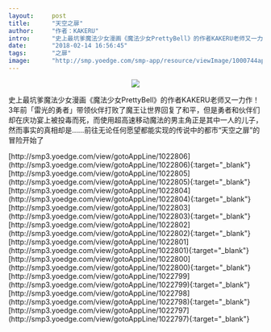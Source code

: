 ```yaml
---
layout:     post
title:      "天空之扉"
author:     "作者：KAKERU"
intro:      "史上最坑爹魔法少女漫画《魔法少女PrettyBell》的作者KAKERU老师又一力作！3年前「雷光的勇者」带领伙伴打败了魔王让世界回复了和平，但是勇者和伙伴们却在庆功宴上被投毒而死，而使用超高速移动魔法的男主角正是其中一人的儿子，然而事实的真相却是……前往无论任何愿望都能实现的传说中的都市“天空之扉”的冒险开始了"
date:       "2018-02-14 16:56:45"
tags:       "之扉"
image:      "http://smp.yoedge.com/smp-app/resource/viewImage/1000744appline.png"
---
```

<div style="text-align: center">
<p><img src="http://smp.yoedge.com/smp-app/resource/viewImage/1000744appline.png"/></p>
</div>
<p class="post-meta">
<span>史上最坑爹魔法少女漫画《魔法少女PrettyBell》的作者KAKERU老师又一力作！3年前「雷光的勇者」带领伙伴打败了魔王让世界回复了和平，但是勇者和伙伴们却在庆功宴上被投毒而死，而使用超高速移动魔法的男主角正是其中一人的儿子，然而事实的真相却是……前往无论任何愿望都能实现的传说中的都市“天空之扉”的冒险开始了</span>
</p>
[http://smp3.yoedge.com/view/gotoAppLine/1022806](http://smp3.yoedge.com/view/gotoAppLine/1022806){:target="_blank"}
[http://smp3.yoedge.com/view/gotoAppLine/1022805](http://smp3.yoedge.com/view/gotoAppLine/1022805){:target="_blank"}
[http://smp3.yoedge.com/view/gotoAppLine/1022804](http://smp3.yoedge.com/view/gotoAppLine/1022804){:target="_blank"}
[http://smp3.yoedge.com/view/gotoAppLine/1022803](http://smp3.yoedge.com/view/gotoAppLine/1022803){:target="_blank"}
[http://smp3.yoedge.com/view/gotoAppLine/1022802](http://smp3.yoedge.com/view/gotoAppLine/1022802){:target="_blank"}
[http://smp3.yoedge.com/view/gotoAppLine/1022801](http://smp3.yoedge.com/view/gotoAppLine/1022801){:target="_blank"}
[http://smp3.yoedge.com/view/gotoAppLine/1022800](http://smp3.yoedge.com/view/gotoAppLine/1022800){:target="_blank"}
[http://smp3.yoedge.com/view/gotoAppLine/1022799](http://smp3.yoedge.com/view/gotoAppLine/1022799){:target="_blank"}
[http://smp3.yoedge.com/view/gotoAppLine/1022798](http://smp3.yoedge.com/view/gotoAppLine/1022798){:target="_blank"}
[http://smp3.yoedge.com/view/gotoAppLine/1022797](http://smp3.yoedge.com/view/gotoAppLine/1022797){:target="_blank"}


